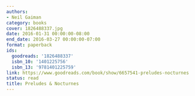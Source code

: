 ```yaml
---
authors:
- Neil Gaiman
category: books
cover: 1826488337.jpg
date: 2016-01-31 00:00:00-08:00
end_date: 2016-03-27 00:00:00-07:00
format: paperback
ids:
  goodreads: '1826488337'
  isbn_10: '1401225756'
  isbn_13: '9781401225759'
link: https://www.goodreads.com/book/show/6657541-preludes-nocturnes
status: read
title: Preludes & Nocturnes
---
```

